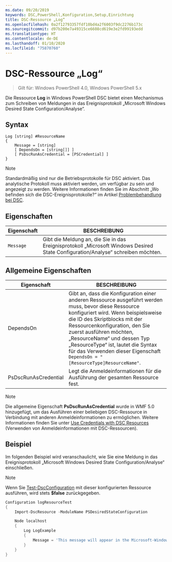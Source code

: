 ```yaml
---
ms.date: 09/20/2019
keywords: DSC,PowerShell,Konfiguration,Setup,Einrichtung
title: DSC-Ressource „Log“
ms.openlocfilehash: 0a2f12793357fdf10bd4a2f6003f9dc2276b173c
ms.sourcegitcommit: d97b200e7a49315ce6608cd619e3e2fd99193edd
ms.translationtype: HT
ms.contentlocale: de-DE
ms.lasthandoff: 01/10/2020
ms.locfileid: "75870760"
---
```

# <a name="dsc-log-resource"></a>DSC-Ressource „Log“

> Gilt für: Windows PowerShell 4.0, Windows PowerShell 5.x

Die Ressource **Log** in Windows PowerShell DSC bietet einen Mechanismus zum Schreiben von Meldungen in das Ereignisprotokoll „Microsoft Windows Desired State Configuration/Analyse“.

## <a name="syntax"></a>Syntax

```Syntax
Log [string] #ResourceName
{
    Message = [string]
    [ DependsOn = [string[]] ]
    [ PsDscRunAsCredential = [PSCredential] ]
}
```

> [!NOTE]
> Standardmäßig sind nur die Betriebsprotokolle für DSC aktiviert. Das analytische Protokoll muss aktiviert werden, um verfügbar zu sein und angezeigt zu werden. Weitere Informationen finden Sie im Abschnitt „Wo befinden sich die DSC-Ereignisprotokolle?“ im Artikel [Problembehandlung bei DSC](../../../troubleshooting/troubleshooting.md#where-are-dsc-event-logs).

## <a name="properties"></a>Eigenschaften

| Eigenschaft |                                                   BESCHREIBUNG                                                    |
| -------- | ---------------------------------------------------------------------------------------------------------------- |
| `Message`  | Gibt die Meldung an, die Sie in das Ereignisprotokoll „Microsoft Windows Desired State Configuration/Analyse“ schreiben möchten. |

## <a name="common-properties"></a>Allgemeine Eigenschaften

|       Eigenschaft       |                                                                                                                                                          BESCHREIBUNG                                                                                                                                                           |
| -------------------- | ------------------------------------------------------------------------------------------------------------------------------------------------------------------------------------------------------------------------------------------------------------------------------------------------------------------------------ |
| DependsOn            | Gibt an, dass die Konfiguration einer anderen Ressource ausgeführt werden muss, bevor diese Ressource konfiguriert wird. Wenn beispielsweise die ID des Skriptblocks mit der Ressourcenkonfiguration, den Sie zuerst ausführen möchten, „ResourceName“ und dessen Typ „ResourceType“ ist, lautet die Syntax für das Verwenden dieser Eigenschaft `DependsOn = "[ResourceType]ResourceName"`. |
| PsDscRunAsCredential | Legt die Anmeldeinformationen für die Ausführung der gesamten Ressource fest.                                                                                                                                                                                                                                                                        |

> [!NOTE]
> Die allgemeine Eigenschaft **PsDscRunAsCredential** wurde in WMF 5.0 hinzugefügt, um das Ausführen einer beliebigen DSC-Ressource in Verbindung mit anderen Anmeldeinformationen zu ermöglichen. Weitere Informationen finden Sie unter [Use Credentials with DSC Resources](../../../configurations/runasuser.md) (Verwenden von Anmeldeinformationen mit DSC-Ressourcen).

## <a name="example"></a>Beispiel

Im folgenden Beispiel wird veranschaulicht, wie Sie eine Meldung in das Ereignisprotokoll „Microsoft Windows Desired State Configuration/Analyse“ einschließen.

> [!NOTE]
> Wenn Sie [Test-DscConfiguration](/powershell/module/PSDesiredStateConfiguration/test-dscconfiguration?view=powershell-5.1) mit dieser konfigurierten Ressource ausführen, wird stets **$false** zurückgegeben.

```powershell
Configuration logResourceTest
{
    Import-DscResource -ModuleName PSDesiredStateConfiguration

    Node localhost
    {
        Log LogExample
        {
            Message = 'This message will appear in the Microsoft-Windows-Desired State Configuration/Analytic event log.'
        }
    }
}
```

